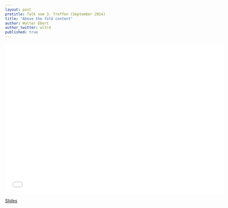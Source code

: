 ```yaml
---
layout: post
pretitle: Talk vom 3. Treffen (September 2014)
title: "Above the fold content"
author: Walter Ebert
author_twitter: wltrd
published: true
---
```


<iframe src="//www.slideshare.net/slideshow/embed_code/38958991" width="720" height="494" scrolling="no" frameborder="0" webkitallowfullscreen mozallowfullscreen allowfullscreen></iframe>

[Slides](http://de.slideshare.net/walterebert/above-the-fold-content)
